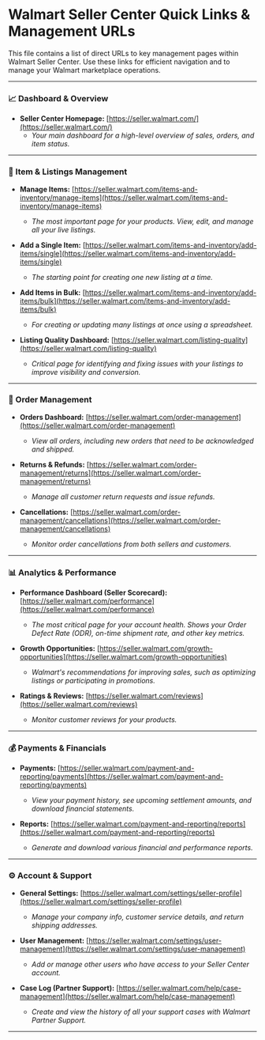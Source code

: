 # Walmart Seller Center Quick Links & Management URLs

This file contains a list of direct URLs to key management pages within Walmart Seller Center. Use these links for efficient navigation and to manage your Walmart marketplace operations.

---

### 📈 Dashboard & Overview

*   **Seller Center Homepage:** [https://seller.walmart.com/](https://seller.walmart.com/)
    *   *Your main dashboard for a high-level overview of sales, orders, and item status.*

---

### 📝 Item & Listings Management

*   **Manage Items:** [https://seller.walmart.com/items-and-inventory/manage-items](https://seller.walmart.com/items-and-inventory/manage-items)
    *   *The most important page for your products. View, edit, and manage all your live listings.*

*   **Add a Single Item:** [https://seller.walmart.com/items-and-inventory/add-items/single](https://seller.walmart.com/items-and-inventory/add-items/single)
    *   *The starting point for creating one new listing at a time.*

*   **Add Items in Bulk:** [https://seller.walmart.com/items-and-inventory/add-items/bulk](https://seller.walmart.com/items-and-inventory/add-items/bulk)
    *   *For creating or updating many listings at once using a spreadsheet.*

*   **Listing Quality Dashboard:** [https://seller.walmart.com/listing-quality](https://seller.walmart.com/listing-quality)
    *   *Critical page for identifying and fixing issues with your listings to improve visibility and conversion.*

---

### 🚚 Order Management

*   **Orders Dashboard:** [https://seller.walmart.com/order-management](https://seller.walmart.com/order-management)
    *   *View all orders, including new orders that need to be acknowledged and shipped.*

*   **Returns & Refunds:** [https://seller.walmart.com/order-management/returns](https://seller.walmart.com/order-management/returns)
    *   *Manage all customer return requests and issue refunds.*

*   **Cancellations:** [https://seller.walmart.com/order-management/cancellations](https://seller.walmart.com/order-management/cancellations)
    *   *Monitor order cancellations from both sellers and customers.*

---

### 📊 Analytics & Performance

*   **Performance Dashboard (Seller Scorecard):** [https://seller.walmart.com/performance](https://seller.walmart.com/performance)
    *   *The most critical page for your account health. Shows your Order Defect Rate (ODR), on-time shipment rate, and other key metrics.*

*   **Growth Opportunities:** [https://seller.walmart.com/growth-opportunities](https://seller.walmart.com/growth-opportunities)
    *   *Walmart's recommendations for improving sales, such as optimizing listings or participating in promotions.*

*   **Ratings & Reviews:** [https://seller.walmart.com/reviews](https://seller.walmart.com/reviews)
    *   *Monitor customer reviews for your products.*

---

### 💰 Payments & Financials

*   **Payments:** [https://seller.walmart.com/payment-and-reporting/payments](https://seller.walmart.com/payment-and-reporting/payments)
    *   *View your payment history, see upcoming settlement amounts, and download financial statements.*

*   **Reports:** [https://seller.walmart.com/payment-and-reporting/reports](https://seller.walmart.com/payment-and-reporting/reports)
    *   *Generate and download various financial and performance reports.*

---

### ⚙️ Account & Support

*   **General Settings:** [https://seller.walmart.com/settings/seller-profile](https://seller.walmart.com/settings/seller-profile)
    *   *Manage your company info, customer service details, and return shipping addresses.*

*   **User Management:** [https://seller.walmart.com/settings/user-management](https://seller.walmart.com/settings/user-management)
    *   *Add or manage other users who have access to your Seller Center account.*

*   **Case Log (Partner Support):** [https://seller.walmart.com/help/case-management](https://seller.walmart.com/help/case-management)
    *   *Create and view the history of all your support cases with Walmart Partner Support.*

---
